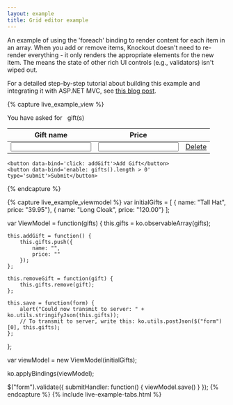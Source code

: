 ```yaml
---
layout: example
title: Grid editor example
---
```


An example of using the 'foreach' binding to render content for each item in an array. When you add or remove items, Knockout doesn't need to re-render everything - it only renders the appropriate elements for the new item. The means the state of other rich UI controls (e.g., validators) isn't wiped out.

For a detailed step-by-step tutorial about building this example and integrating it with ASP.NET MVC, see [this blog post](http://blog.stevensanderson.com/2010/07/12/editing-a-variable-length-list-knockout-style/).

<style type="text/css">
    .liveExample table, .liveExample td, .liveExample th { padding: 0.2em; border-width: 0; }
    .liveExample td input { width: 13em; }
    tr { vertical-align: top; }
    .liveExample input.error { border: 1px solid red; background-color: #FDC; }
    .liveExample label.error { display: block; color: Red; font-size: 0.8em; }    
</style>
<script type="text/javascript" src="../js/jquery.validate.js"> </script>

{% capture live_example_view %}
<form action='/someServerSideHandler'>
    <p>You have asked for <span data-bind='text: gifts().length'>&nbsp;</span> gift(s)</p>
    <table data-bind='visible: gifts().length > 0'>
        <thead>
            <tr>
                <th>Gift name</th>
                <th>Price</th>
                <th />
            </tr>
        </thead>
        <tbody data-bind='foreach: gifts'>
            <tr>
                <td><input class='required' data-bind='value: name, uniqueName: true' /></td>
                <td><input class='required number' data-bind='value: price, uniqueName: true' /></td>
                <td><a href='#' data-bind='click: function() { viewModel.removeGift($data) }'>Delete</a></td>
            </tr>
        </tbody>
    </table>

    <button data-bind='click: addGift'>Add Gift</button>
    <button data-bind='enable: gifts().length > 0' type='submit'>Submit</button>
</form>
{% endcapture %}

{% capture live_example_viewmodel %}
var initialGifts = [
    { name: "Tall Hat", price: "39.95"},
    { name: "Long Cloak", price: "120.00"}
];

var ViewModel = function(gifts) {
    this.gifts = ko.observableArray(gifts);

    this.addGift = function() {
        this.gifts.push({
            name: "",
            price: ""
        });
    };

    this.removeGift = function(gift) {
        this.gifts.remove(gift);
    };

    this.save = function(form) {
        alert("Could now transmit to server: " + ko.utils.stringifyJson(this.gifts));
        // To transmit to server, write this: ko.utils.postJson($("form")[0], this.gifts);
    };
};

var viewModel = new ViewModel(initialGifts);

ko.applyBindings(viewModel);

$("form").validate({ submitHandler: function() { viewModel.save() } });
{% endcapture %}
{% include live-example-tabs.html %}